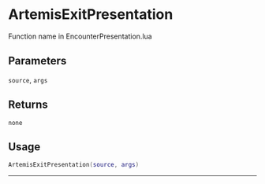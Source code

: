 # ArtemisExitPresentation
Function name in EncounterPresentation.lua
## Parameters
`source`, `args`
## Returns
`none`
## Usage
```lua
ArtemisExitPresentation(source, args)
```
---
